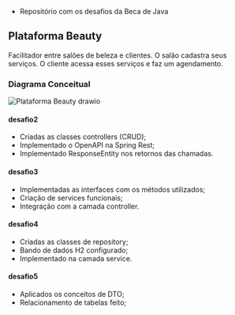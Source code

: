 - Repositório com os desafios da Beca de Java

## Plataforma Beauty

Facilitador entre salões de beleza e clientes.
O salão cadastra seus serviços. O cliente acessa esses serviços e faz um agendamento.

### Diagrama Conceitual

![Plataforma Beauty drawio](https://user-images.githubusercontent.com/95427724/150791763-33d10b77-6581-4909-9127-651e5f4c3a27.png)

#### desafio2
- Criadas as classes controllers (CRUD);
- Implementado o OpenAPI na Spring Rest;
- Implementado ResponseEntity nos retornos das chamadas.

#### desafio3
- Implementadas as interfaces com os métodos utilizados;
- Criação de services funcionais;
- Integração com a camada controller.

#### desafio4
- Criadas as classes de repository;
- Bando de dados H2 configurado;
- Implementado na camada service.

#### desafio5
- Aplicados os conceitos de DTO;
- Relacionamento de tabelas feito;